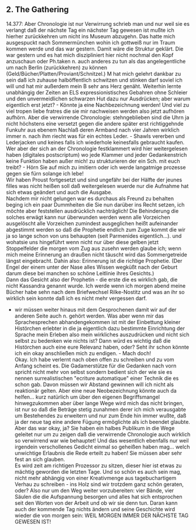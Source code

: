 ## 2. The Gathering
14.377: Aber Chronologie ist nur Verwirrung schrieb man und nur weil sie es verlangt daß der nächste Tag ein nächster Tag gewesen ist mußte ich hierher zurückkehren um nicht ins Museum abzugehn. Das hatte mich ausgespuckt nach Sommermünchen wohin ich gottweiß nur im Traum kommen werde und das war gestern. Damit wäre die Struktur geklärt. Die war gestern und es hat mich diszipliniert hier nicht nochmal den Kopf anzuschaun oder Ph.taken n. auch anderes zu tun als das angelegentliche um nach Berlin (zurückkehren) zu können (Geld/Bücher/Platten/Proviant/Schnitzel.) M hat mich gelehrt dankbar zu sein daß ich zuhause halböffentlich schwitzen und stinken darf soviel ich will und hat mir außerdem mein B sehr ans Herz genäht. Weiterhin lernte unabhängig der Zeiten an ELS expressionistisches Gebahren ohne Schleier und den unvermeidlichen schwarzen Hut dazu nur Ausdrücken; aber warum eigentlich erst jetzt? - Könnte ja eine Nachbezeichnung werden! Und viel zu viel tropen liebe fratres die sie mir nachweisen werden also jetzt aufhören aufhörn. Aber die verwirrende Chronologie: stehngeblieben sind die Uhrn ja nicht höchstens eine versetzt gegen die andere später erst richtiggehnde Funkuhr aus ebenem Nachlaß deren Armband nach vier Jahren wirklich immer n. nach ihm riecht was für ein echtes Leder. - Shawls vererben und Lederjacken und keines falls ich wiederhole keinesfalls gebraucht kaufen.    
Wer aber der sich an der Chronologie festklammert wird hier weitergelesen haben (digitales postscriptum) wo jede Klammer und jeder Gedankenstrich keine Funktion haben außer mich! zu strukturieren der ein Sch. mit euch treibt? - Hörn Sie auf mich zu imitiern oder ich werde langatmige prozesse gegen sie fürn solange ich lebe!   
Wir haben Proust fortgesetzt und sind ungefähr bei der Hälfte der jeunes filles was nicht heißen soll daß weitergelesen wuerde nur die Aufnahme hat sich etwas geändert und auch die Ausgabe.   
Nachdem mir nicht gelungen war es durchaus als Freund zu behalten beging ich ein paar Dummheiten die Sie nun darüber ins Recht setzen, ich möchte aber feststellen ausdrücklich nachträglich! Die Behinderung die solches erwägt kann nur überwunden werden wenn alle Vorzeichen ausgelöscht alle Vorzeichen zumindest ausgeglichen heißt aufeinander abgestimmt werden so daß die Prophetie endlich zum Zuge kommt die wir ja so lange schon von uns behaupten (seit Parmenides eigentlich...). und wohatsie uns hingeführt wenn nicht nur über diese gelben jetzt Stoppelfelder die morgen vom Zug aus zusehn werden glaube ich; wenn mich meine Erinnerung an draußen nicht täuscht wird das Sommergetreide längst eingebracht. Dahin also: Erinnerung ist die richtige Prophetie. (Der Engel der einem unter der Nase alles Wissen wegküßt nach der Geburt darum diese bei manchen so schöne Leitlinie ihres Gesichts.)    
Dann das Gesicht also der Prophetin - die erste die es wirklich gab, die nicht Kassandra genannt wurde. Ich werde wenn ich morgen abend meine Bücher habe sehn nach dem Briefwechsel Rilke-Nostitz und was an ihr so wirklich sein konnte daß ich es nicht mehr vergessen darf.    
 - wir müssen weiter hinaus mit dem Gesprochenen damit wir auf der anderen Seite auch n. gehört werden. Was aber wenn mir das Sprachesprechen abhandengekommen ist mit der Einbettung kleiner Histörchen erlebter in die ja eigentlich dazu bestimmte Einrichtung der Sprache mein Erleben also mein wirkliches auszudrücken und nicht sich selbst zu bedenken wie nichts ist? Dann würd es wichtig daß die Histörchen auch eine eure Relevanz haben, oder? Seht ihr schon könnte ich ein okay anschließen mich zu endigen. - Mach doch!   
Okay. Ich habe verlernt nach oben offen zu schreiben und zu vom Anfang scheint es. Die Gadamerstütze für die Gedanken nach vorn spricht nicht mehr von selbst sondern bedient sich der wie sie es nennen surrealistischen &quot;ecriture automatique&quot; einer Technik die es schon gab. Davon müssen wir Abstand gewinnen will ich nicht als reaktionär gelten. Aber eine neue Neobezeichnung könnte auch da helfen... kurz natürlich um über den eigenen Begriffsmangel hinwegzukommen aber über lange Wege wird mich das nicht bringen, ist nur so daß die Beträge stetig zunahmen derer ich mich verausgabte um Bestehendes zu erweitern und nur zum Ende hin immer wußte, daß ja der neue tag eine andere Fügung ermöglichte als ich beendet glaubte.    
Aber das war okay, ja? Sie haben ein halbes Publikum in die Wege geleitet nur um zu zeigen daß die verwirrende Chronologie auch wirklich so verwirrend war wie behauptet! Und das wesentlich ebenfalls nur weil irgendein verschollenes Gedicht einmal so geheißen haben mag... welch unwichtige Erlaubnis die Rede erteilt zu haben! Sie müssen aber sehr fest an sich glauben.   
Es wird zeit am richtigen Prozessor zu sitzen, dieser hier ist etwas zu mächtig geworden die letzten Tage. Und so schön es auch sein mag, nicht mehr abhängig von einer Kreativmenge aus tagebuchartigem Verhau zu schreiben - ins Holz sind wir trotzdem ganz schön geraten, oder? Also nur um den Weg weiter vorzubereiten: vier Bände, vier Säulen die die Aufspannung besorgen und alles hat sich entsprochen seit den Worten von der Arbeit und ob wir sie denn tun. Daran kann auch der kommende Tag nichts ändern und seine Geschichte wird wieder die von morgen sein: WEIL MORGEN IMMER DER NÄCHSTE TAG GEWESEN IST!    
